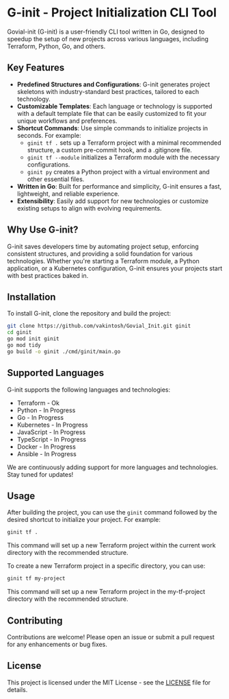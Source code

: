 # G-init - Project Initialization CLI Tool

Govial-init (G-init) is a user-friendly CLI tool written in Go, designed to speedup the setup of new projects across various languages, including Terraform, Python, Go, and others. 

## Key Features

- **Predefined Structures and Configurations**: G-init generates project skeletons with industry-standard best practices, tailored to each technology.
- **Customizable Templates**: Each language or technology is supported with a default template file that can be easily customized to fit your unique workflows and preferences.
- **Shortcut Commands**: Use simple commands to initialize projects in seconds. For example:
  - `ginit tf .` sets up a Terraform project with a minimal recommended structure, a custom pre-commit hook, and a .gitignore file.
  - `ginit tf --module` initializes a Terraform module with the necessary configurations.
  - `ginit py` creates a Python project with a virtual environment and other essential files.
- **Written in Go**: Built for performance and simplicity, G-init ensures a fast, lightweight, and reliable experience.
- **Extensibility**: Easily add support for new technologies or customize existing setups to align with evolving requirements.

## Why Use G-init?

G-init saves developers time by automating project setup, enforcing consistent structures, and providing a solid foundation for various technologies. Whether you're starting a Terraform module, a Python application, or a Kubernetes configuration, G-init ensures your projects start with best practices baked in.

## Installation

To install G-init, clone the repository and build the project:

```bash
git clone https://github.com/vakintosh/Govial_Init.git ginit
cd ginit
go mod init ginit
go mod tidy
go build -o ginit ./cmd/ginit/main.go
```

## Supported Languages

G-init supports the following languages and technologies:

- Terraform - Ok
- Python - In Progress
- Go - In Progress
- Kubernetes - In Progress
- JavaScript - In Progress
- TypeScript - In Progress
- Docker - In Progress
- Ansible - In Progress

We are continuously adding support for more languages and technologies. Stay tuned for updates!

## Usage

After building the project, you can use the `ginit` command followed by the desired shortcut to initialize your project. For example:

```bash
ginit tf .
```

This command will set up a new Terraform project within the current work directory with the recommended structure.

To create a new Terraform project in a specific directory, you can use:
```bash
ginit tf my-project
```
This command will set up a new Terraform project in the my-tf-project directory with the recommended structure.

## Contributing

Contributions are welcome! Please open an issue or submit a pull request for any enhancements or bug fixes.

## License

This project is licensed under the MIT License - see the [LICENSE](LICENSE) file for details.